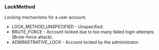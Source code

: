 ### LockMethod
Locking mechanisms for a user account.

- LOCK_METHOD_UNSPECIFIED - Unspecified.
- BRUTE_FORCE - Account locked due to too many failed login attempts (Brute-force attack).
- ADMINISTRATIVE_LOCK - Account locked by the administrator.
